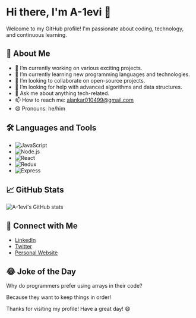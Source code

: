 # Hi there, I'm A-1evi 👋

Welcome to my GitHub profile! I'm passionate about coding, technology, and continuous learning.

## 🚀 About Me
- 🔭 I’m currently working on various exciting projects.
- 🌱 I’m currently learning new programming languages and technologies.
- 👯 I’m looking to collaborate on open-source projects.
- 🤔 I’m looking for help with advanced algorithms and data structures.
- 💬 Ask me about anything tech-related.
- 📫 How to reach me: [alankar010499@gmail.com](mailto:alankar010499@gmail.com)
- 😄 Pronouns: he/him

## 🛠️ Languages and Tools
- ![JavaScript](https://img.shields.io/badge/-JavaScript-000000?style=flat&logo=JavaScript&logoColor=FFFFFF)
- ![Node.js](https://img.shields.io/badge/-Node.js-000000?style=flat&logo=Node.js&logoColor=FFFFFF)
- ![React](https://img.shields.io/badge/-React-000000?style=flat&logo=React&logoColor=FFFFFF)
- ![Redux](https://img.shields.io/badge/-Redux-000000?style=flat&logo=Redux&logoColor=FFFFFF)
- ![Express](https://img.shields.io/badge/-Express-000000?style=flat&logo=Express&logoColor=FFFFFF)

## 📈 GitHub Stats
![A-1evi's GitHub stats](https://github-readme-stats.vercel.app/api?username=A-1evi&show_icons=true&theme=radical)

## 🔗 Connect with Me
- [LinkedIn](https://www.linkedin.com/in/your-linkedin)
- [Twitter](https://twitter.com/your-twitter)
- [Personal Website](https://your-website.com)

## 😂 Joke of the Day
Why do programmers prefer using arrays in their code?

Because they want to keep things in order!

Thanks for visiting my profile! Have a great day! 😄
